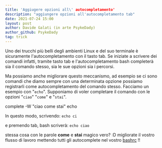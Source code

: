 ```yaml
---
title: 'Aggiugere opzioni all\' autocompletamento'
description: "aggiungere opzioni all'autocompletamento tab"
date: 2021-07-24 15:00
layout: post
author: Davide Galati (in arte PsykeDady)
author_github: PsykeDady
tag: trick
---
```


Uno dei trucchi più belli degli ambienti Linux e del suo terminale è sicuramente l'autocompletamento con il tasto tab. 
Se iniziate a scrivere dei comandi infatti, tramite tasto tab e l'autocompletamento bash completerà sia il comando stesso, sia le sue opzioni sia i percorsi. 

Ma possiamo anche migliorare questo meccanismo, ad esempio se ci sono comandi che diamo sempre con una determinata opzione possiamo registrarli come autocompletamento del comando stesso. 
Facciamo un esempio con "`echo`". Supponiamo di voler completare il comando con le opzioni "`ciao`" "`come`" e "`stai`".

complete -W "ciao come stai" echo

In questo modo, scrivendo: 
`echo ci`

e premendo tab, bash scriverà: 
`echo ciao`


stessa cosa con le parole **come** e **stai**
magico vero? :D migliorate il vostro flusso di lavoro mettendo tutti gli autocomplete nel vostro [bashrc](https://feed.linuxpeople.org/posts/bashrc-zshrc-fishconfig/) !!
